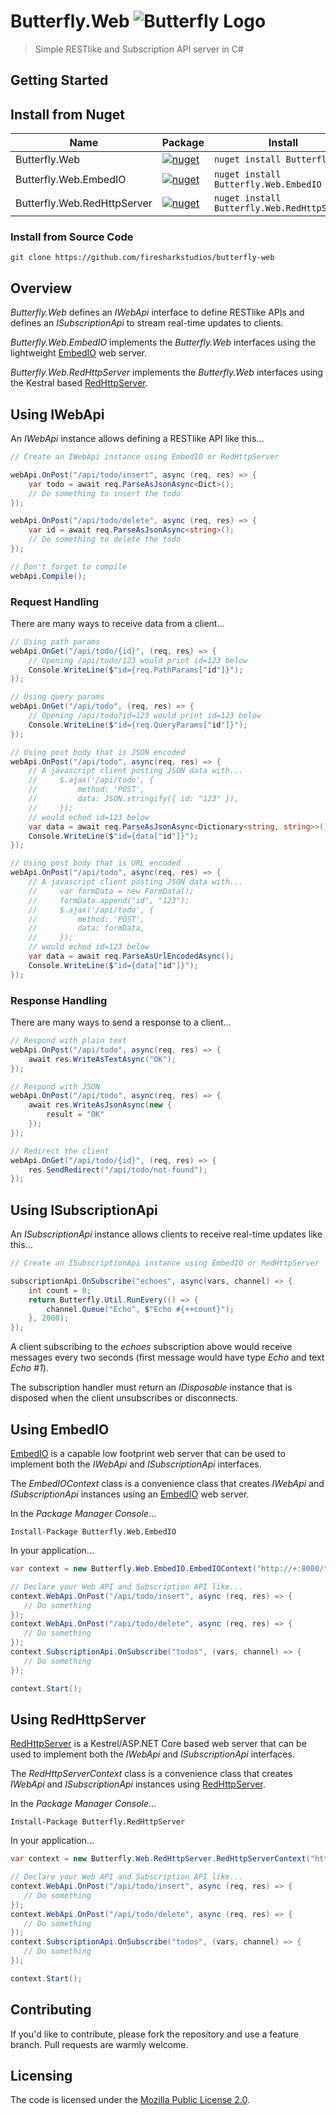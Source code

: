 # Butterfly.Web ![Butterfly Logo](https://raw.githubusercontent.com/firesharkstudios/Butterfly/master/img/logo-40x40.png) 

> Simple RESTlike and Subscription API server in C#

## Getting Started

## Install from Nuget

| Name | Package | Install |
| --- | --- | --- |
| Butterfly.Web | [![nuget](https://img.shields.io/nuget/v/Butterfly.Web.svg)](https://www.nuget.org/packages/Butterfly.Web/) | `nuget install Butterfly.Web` |
| Butterfly.Web.EmbedIO | [![nuget](https://img.shields.io/nuget/v/Butterfly.Web.EmbedIO.svg)](https://www.nuget.org/packages/Butterfly.Web.EmbedIO/) | `nuget install Butterfly.Web.EmbedIO` |
| Butterfly.Web.RedHttpServer | [![nuget](https://img.shields.io/nuget/v/Butterfly.Web.RedHttpServer.svg)](https://www.nuget.org/packages/Butterfly.Web.RedHttpServer/) | `nuget install Butterfly.Web.RedHttpServer` |

### Install from Source Code

```git clone https://github.com/firesharkstudios/butterfly-web```

## Overview

*Butterfly.Web* defines an *IWebApi* interface to define RESTlike APIs and defines an *ISubscriptionApi* to stream real-time updates to clients.

*Butterfly.Web.EmbedIO* implements the *Butterfly.Web* interfaces using the lightweight [EmbedIO](https://github.com/unosquare/embedio) web server.

*Butterfly.Web.RedHttpServer* implements the *Butterfly.Web* interfaces using the Kestral based [RedHttpServer](https://github.com/RedHttp/Red).
 
## Using IWebApi

An *IWebApi* instance allows defining a RESTlike API like this...

```cs
// Create an IWebApi instance using EmbedIO or RedHttpServer

webApi.OnPost("/api/todo/insert", async (req, res) => {
    var todo = await req.ParseAsJsonAsync<Dict>();
    // Do something to insert the todo
});

webApi.OnPost("/api/todo/delete", async (req, res) => {
    var id = await req.ParseAsJsonAsync<string>();
    // Do something to delete the todo
});

// Don't forget to compile
webApi.Compile();
```

### Request Handling

There are many ways to receive data from a client...

```cs
// Using path params
webApi.OnGet("/api/todo/{id}", (req, res) => {
    // Opening /api/todo/123 would print id=123 below
    Console.WriteLine($"id={req.PathParams["id"]}");
});

// Using query params
webApi.OnGet("/api/todo", (req, res) => {
    // Opening /api/todo?id=123 would print id=123 below
    Console.WriteLine($"id={req.QueryParams["id"]}");
});

// Using post body that is JSON encoded
webApi.OnPost("/api/todo", async(req, res) => {
    // A javascript client posting JSON data with...
    //     $.ajax('/api/todo', {
    //         method: 'POST',
    //         data: JSON.stringify({ id: "123" }),
    //     });
    // would echod id=123 below
    var data = await req.ParseAsJsonAsync<Dictionary<string, string>>();
    Console.WriteLine($"id={data["id"]}");
});

// Using post body that is URL encoded
webApi.OnPost("/api/todo", async(req, res) => {
    // A javascript client posting JSON data with...
    //     var formData = new FormData();
    //     formData.append("id", "123");
    //     $.ajax('/api/todo', {
    //         method: 'POST',
    //         data: formData,
    //     });
    // would echod id=123 below
    var data = await req.ParseAsUrlEncodedAsync();
    Console.WriteLine($"id={data["id"]}");
});
```

### Response Handling

There are many ways to send a response to a client...

```cs
// Respond with plain text
webApi.OnPost("/api/todo", async(req, res) => {
    await res.WriteAsTextAsync("OK");
});

// Respond with JSON
webApi.OnPost("/api/todo", async(req, res) => {
    await res.WriteAsJsonAsync(new {
        result = "OK"
    });
});

// Redirect the client
webApi.OnGet("/api/todo/{id}", (req, res) => {
    res.SendRedirect("/api/todo/not-found");
});
```

## Using ISubscriptionApi

An *ISubscriptionApi* instance allows clients to receive real-time updates like this...

```cs
// Create an ISubscriptionApi instance using EmbedIO or RedHttpServer

subscriptionApi.OnSubscribe("echoes", async(vars, channel) => {
    int count = 0;
    return Butterfly.Util.RunEvery(() => {
        channel.Queue("Echo", $"Echo #{++count}");
    }, 2000);
});
```

A client subscribing to the *echoes* subscription above would receive messages every two seconds (first message would have type *Echo* and text *Echo #1*).

The subscription handler must return an *IDisposable* instance that is disposed when the client unsubscribes or disconnects.

## Using EmbedIO

[EmbedIO](https://github.com/unosquare/embedio) is a capable low footprint web server that can be used to implement both the *IWebApi* and *ISubscriptionApi* interfaces. 

The *EmbedIOContext* class is a convenience class that creates *IWebApi* and *ISubscriptionApi* instances using an [EmbedIO](https://github.com/unosquare/embedio) web server.

In the *Package Manager Console*...

```
Install-Package Butterfly.Web.EmbedIO
```

In your application...

```csharp
var context = new Butterfly.Web.EmbedIO.EmbedIOContext("http://+:8000/");

// Declare your Web API and Subscription API like...
context.WebApi.OnPost("/api/todo/insert", async (req, res) => {
   // Do something
});
context.WebApi.OnPost("/api/todo/delete", async (req, res) => {
   // Do something
});
context.SubscriptionApi.OnSubscribe("todos", (vars, channel) => {
   // Do something
});

context.Start();
```

## Using RedHttpServer

[RedHttpServer](https://github.com/rosenbjerg/Red) is a Kestrel/ASP.NET Core based web server that can be used to implement both the *IWebApi* and *ISubscriptionApi* interfaces. 

The *RedHttpServerContext* class is a convenience class that creates *IWebApi* and *ISubscriptionApi* instances using [RedHttpServer](https://github.com/rosenbjerg/Red).

In the *Package Manager Console*...

```
Install-Package Butterfly.RedHttpServer
```

In your application...

```csharp
var context = new Butterfly.Web.RedHttpServer.RedHttpServerContext("http://+:8000/");

// Declare your Web API and Subscription API like...
context.WebApi.OnPost("/api/todo/insert", async (req, res) => {
   // Do something
});
context.WebApi.OnPost("/api/todo/delete", async (req, res) => {
   // Do something
});
context.SubscriptionApi.OnSubscribe("todos", (vars, channel) => {
   // Do something
});

context.Start();
```

## Contributing

If you'd like to contribute, please fork the repository and use a feature
branch. Pull requests are warmly welcome.

## Licensing

The code is licensed under the [Mozilla Public License 2.0](http://mozilla.org/MPL/2.0/).